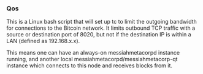 ### Qos ###

This is a Linux bash script that will set up tc to limit the outgoing bandwidth for connections to the Bitcoin network. It limits outbound TCP traffic with a source or destination port of 8020, but not if the destination IP is within a LAN (defined as 192.168.x.x).

This means one can have an always-on messiahmetacorpd instance running, and another local messiahmetacorpd/messiahmetacorp-qt instance which connects to this node and receives blocks from it.
